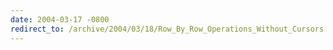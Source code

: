 ```yaml
---
date: 2004-03-17 -0800
redirect_to: /archive/2004/03/18/Row_By_Row_Operations_Without_Cursors.aspx/
---
```

